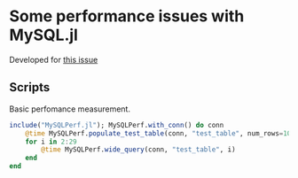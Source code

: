 # Some performance issues with MySQL.jl

Developed for [this issue](...)


## Scripts

Basic perfomance measurement.

```julia
include("MySQLPerf.jl"); MySQLPerf.with_conn() do conn
    @time MySQLPerf.populate_test_table(conn, "test_table", num_rows=10000)
    for i in 2:29
        @time MySQLPerf.wide_query(conn, "test_table", i)
    end
end
```